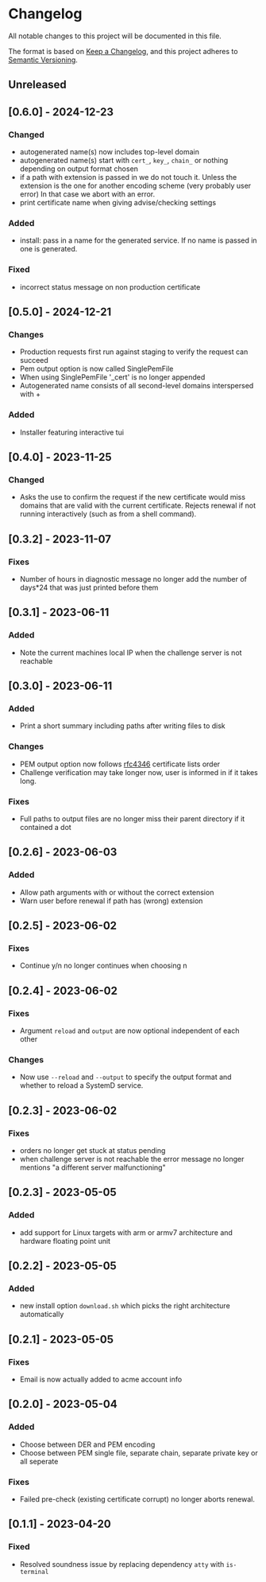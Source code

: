 # Changelog

All notable changes to this project will be documented in this file.

The format is based on [Keep a Changelog](https://keepachangelog.com/en/1.0.0/),
and this project adheres to [Semantic Versioning](https://semver.org/spec/v2.0.0.html).

## Unreleased

## [0.6.0] - 2024-12-23

### Changed
 - autogenerated name(s) now includes top-level domain
 - autogenerated name(s) start with `cert_`, `key_`, `chain_` or nothing
   depending on output format chosen
 - if a path with extension is passed in we do not touch it. Unless the
   extension is the one for another encoding scheme (very probably user error)
   In that case we abort with an error.
 - print certificate name when giving advise/checking settings
### Added
 - install: pass in a name for the generated service. If no name is passed in
   one is generated.
### Fixed
 - incorrect status message on non production certificate

## [0.5.0] - 2024-12-21

### Changes
 - Production requests first run against staging to verify the request can succeed
 - Pem output option is now called SinglePemFile
 - When using SinglePemFile '_cert' is no longer appended
 - Autogenerated name consists of all second-level domains interspersed with +
### Added
 - Installer featuring interactive tui

## [0.4.0] - 2023-11-25

### Changed
 - Asks the use to confirm the request if the new certificate would miss domains that are valid with the current certificate. Rejects renewal if not running interactively (such as from a shell command).

## [0.3.2] - 2023-11-07

### Fixes
 - Number of hours in diagnostic message no longer add the number of days*24 that was just printed before them

## [0.3.1] - 2023-06-11

### Added
 - Note the current machines local IP when the challenge server is not reachable

## [0.3.0] - 2023-06-11

### Added
 - Print a short summary including paths after writing files to disk

### Changes
 - PEM output option now follows [rfc4346](https://www.rfc-editor.org/rfc/rfc4346#section-7.4.2) certificate lists order
 - Challenge verification may take longer now, user is informed in if it takes long.

### Fixes
 - Full paths to output files are no longer miss their parent directory if it contained a dot

## [0.2.6] - 2023-06-03

### Added
 - Allow path arguments with or without the correct extension
 - Warn user before renewal if path has (wrong) extension

## [0.2.5] - 2023-06-02

### Fixes
 - Continue y/n no longer continues when choosing n

## [0.2.4] - 2023-06-02

### Fixes
 - Argument `reload` and `output` are now optional independent of each other

### Changes
 - Now use `--reload` and `--output` to specify the output format and whether to reload a SystemD service.

## [0.2.3] - 2023-06-02

### Fixes
 - orders no longer get stuck at status pending
 - when challenge server is not reachable the error message no longer mentions "a different server malfunctioning"

## [0.2.3] - 2023-05-05

### Added
 - add support for Linux targets with arm or armv7 architecture and hardware floating point unit

## [0.2.2] - 2023-05-05

### Added
 - new install option `download.sh` which picks the right architecture automatically

## [0.2.1] - 2023-05-05

### Fixes
 - Email is now actually added to acme account info

## [0.2.0] - 2023-05-04

### Added
 - Choose between DER and PEM encoding
 - Choose between PEM single file, separate chain, separate private key or all seperate

### Fixes
 - Failed pre-check (existing certificate corrupt) no longer aborts renewal.

## [0.1.1] - 2023-04-20

### Fixed
 - Resolved soundness issue by replacing dependency `atty` with `is-terminal`
